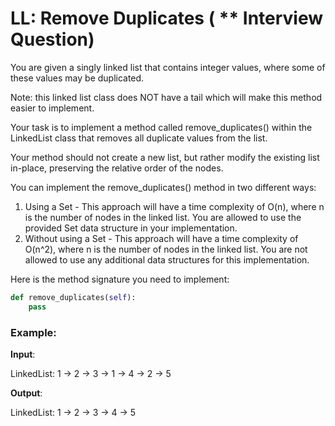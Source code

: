 # LL: Remove Duplicates ( ** Interview Question)
You are given a singly linked list that contains integer values, where some of these values may be duplicated.

Note: this linked list class does NOT have a tail which will make this method easier to implement.

Your task is to implement a method called remove_duplicates() within the LinkedList class that removes all duplicate values from the list.

Your method should not create a new list, but rather modify the existing list in-place, preserving the relative order of the nodes.

You can implement the remove_duplicates() method in two different ways:
1. Using a Set - This approach will have a time complexity of O(n), where n is the number of nodes in the linked list. You are allowed to use the provided Set data structure in your implementation.
2. Without using a Set - This approach will have a time complexity of O(n^2), where n is the number of nodes in the linked list. You are not allowed to use any additional data structures for this implementation.


Here is the method signature you need to implement:
```python
def remove_duplicates(self):
    pass
```

### Example:

**Input**:

LinkedList: 1 -> 2 -> 3 -> 1 -> 4 -> 2 -> 5

**Output**:

LinkedList: 1 -> 2 -> 3 -> 4 -> 5

